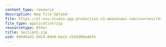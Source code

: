 ```yaml
---
content_type: resource
description: New file Uplaod
file: https://ol-ocw-studio-app-production.s3.amazonaws.com/courses/res-21g-01-kana-spring-2010/9d940a415d198de0becbcb58d09a4bfe_Section5.zip
file_type: application/zip
resourcetype: Other
title: Section5.zip
uid: 9d940a41-5d19-8de0-becb-cb58d09a4bfe
---
```

